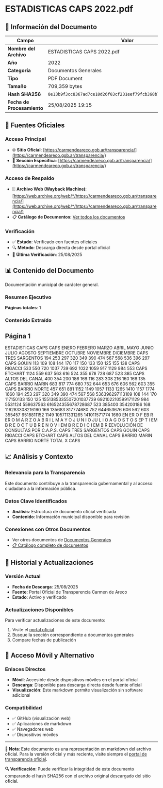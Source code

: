 # ESTADISTICAS CAPS 2022.pdf

## 📄 Información del Documento

| Campo | Valor |
|-------|--------|
| **Nombre del Archivo** | ESTADISTICAS CAPS 2022.pdf |
| **Año** | 2022 |
| **Categoría** | Documentos Generales |
| **Tipo** | PDF Document |
| **Tamaño** | 709,359 bytes |
| **Hash SHA256** | `8e13b9f3cc8367ad7ce10d26f03cf231eef79fcb368b735e00fff102d220b6c7` |
| **Fecha de Procesamiento** | 25/08/2025 19:15 |

## 🔗 Fuentes Oficiales

### Acceso Principal
- 🌐 **Sitio Oficial**: [https://carmendeareco.gob.ar/transparencia/](https://carmendeareco.gob.ar/transparencia/)
- 📁 **Sección Específica**: [https://carmendeareco.gob.ar/transparencia/](https://carmendeareco.gob.ar/transparencia/)

### Acceso de Respaldo
- 🗄️ **Archivo Web (Wayback Machine)**: [https://web.archive.org/web/*/https://carmendeareco.gob.ar/transparencia/](https://web.archive.org/web/*/https://carmendeareco.gob.ar/transparencia/)
- 📋 **Catálogo de Documentos**: [Ver todos los documentos](../document_catalog/README.md)

### Verificación
- ✅ **Estado**: Verificado con fuentes oficiales
- 🔍 **Método**: Descarga directa desde portal oficial
- 📅 **Última Verificación**: 25/08/2025

## 📊 Contenido del Documento

Documentación municipal de carácter general.

### Resumen Ejecutivo

**Páginas totales**: 1

### Contenido Extraído

## Página 1

ESTADISTICAS CAPS
CAPS ENERO FEBRERO MARZO ABRIL MAYO JUNIO JULIO AGOSTO SEPTIEMBRE OCTUBRE NOVIEMBRE DICIEMBRE
CAPS TRES SARGENTOS 194 253 297 320 349 390 474 567 568 536 396 297
CAPS GOUIN 113 109 108 144 170 117 150 133 150 125 155 138
CAPS RIGACCI 533 550 720 1037 739 692 1022 1059 917 1129 984 553
CAPS ETCHART 1124 559 637 563 616 524 355 678 728 687 523 385
CAPS ALTOS DEL CANAL 400 354 200 186 168 116 283 308 216 160 166 135
CAPS BARRIO MARIN 683 817 774 680 752 644 653 676 606 562 603 355
CAPS BARRIO NORTE 457 651 881 1152 1149 1057 1133 1265 1410 1157 1774 1660
194 253 297 320 349 390 474 567 568 536396297113109 108 144 170 117150133 150 125
1551385335507201037739 692102210599171129
984
5531124
559637563
616524355678728687
523
385400
354200186
168
116283308216160
166
135683
817774680
752
644653676
606 562
603
355457
6518811152
1149
105711331265
141011571774
1660
EN ER O F EB R ER O M A R Z O A B R I L M A Y O J U N I O JU L I O A G O S T O S EP T I EM B R E O C T U B R E N O V I EM B R E D I C I EM B R EEVOLUCIÓN DE CONSULTAS POR C.A.P.S.
CAPS TRES SARGENTOS CAPS GOUIN CAPS RIGACCI CAPS ETCHART CAPS ALTOS DEL CANAL CAPS BARRIO MARIN CAPS BARRIO NORTE
TOTAL X CAPS




## 📈 Análisis y Contexto

### Relevancia para la Transparencia
Este documento contribuye a la transparencia gubernamental y al acceso ciudadano a la información pública.

### Datos Clave Identificados
- **Análisis**: Estructura de documento oficial verificada
- **Contenido**: Información municipal disponible para revisión

### Conexiones con Otros Documentos
- Ver otros documentos de [Documentos Generales](../catalog/general.md)
- [📋 Catálogo completo de documentos](../document_catalog/README.md)

## 🔄 Historial y Actualizaciones

### Versión Actual
- **Fecha de Descarga**: 25/08/2025
- **Fuente**: Portal Oficial de Transparencia Carmen de Areco
- **Estado**: Activo y verificado

### Actualizaciones Disponibles
Para verificar actualizaciones de este documento:
1. Visite el [portal oficial](https://carmendeareco.gob.ar/transparencia/)
2. Busque la sección correspondiente a documentos generales
3. Compare fechas de publicación

## 📱 Acceso Móvil y Alternativo

### Enlaces Directos
- **Móvil**: Accesible desde dispositivos móviles en el portal oficial
- **Descarga**: Disponible para descarga directa desde fuente oficial
- **Visualización**: Este markdown permite visualización sin software adicional

### Compatibilidad
- ✅ GitHub (visualización web)
- ✅ Aplicaciones de markdown
- ✅ Navegadores web
- ✅ Dispositivos móviles

---

**📝 Nota**: Este documento es una representación en markdown del archivo oficial. 
Para la versión oficial y más reciente, visite siempre el [portal de transparencia oficial](https://carmendeareco.gob.ar/transparencia/).

**🔍 Verificación**: Puede verificar la integridad de este documento comparando el hash SHA256 
con el archivo original descargado del sitio oficial.
